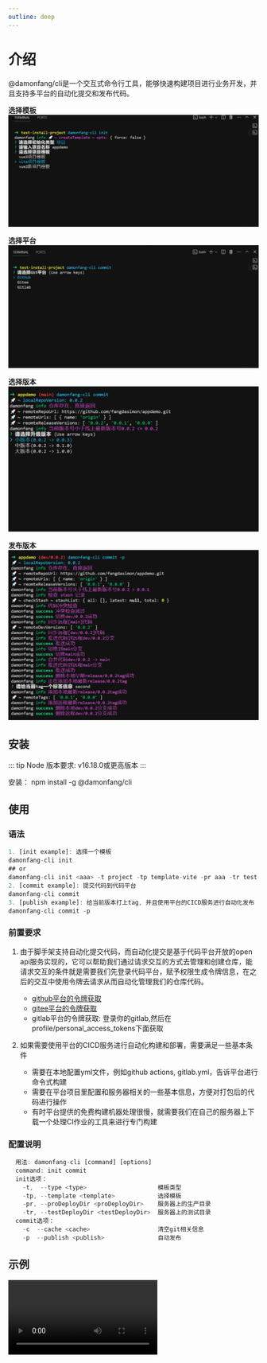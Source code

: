 ```yaml
---
outline: deep
---
```


<script setup>
import Video from './components/video.vue'
</script>

# 介绍
@damonfang/cli是一个交互式命令行工具，能够快速构建项目进行业务开发，并且支持多平台的自动化提交和发布代码。

**选择模板**
![template](./imgs/template.png)

**选择平台**
![template](./imgs/platform.png)

**选择版本**
![template](./imgs/version.png)

**发布版本**
![template](./imgs/publish.png)

## 安装
::: tip
Node 版本要求: v16.18.0或更高版本
:::

安装：
npm install -g @damonfang/cli

## 使用

### 语法
~~~js
1. [init example]: 选择一个模板
damonfang-cli init 
## or
damonfang-cli init <aaa> -t project -tp template-vite -pr aaa -tr test-aaa
2. [commit example]: 提交代码到代码平台
damonfang-cli commit
3. [publish example]: 给当前版本打上tag, 并且使用平台的CICD服务进行自动化发布
damonfang-cli commit -p
~~~

### 前置要求
1. 由于脚手架支持自动化提交代码，而自动化提交是基于代码平台开放的open api服务实现的，它可以帮助我们通过请求交互的方式去管理和创建仓库，能请求交互的条件就是需要我们先登录代码平台，赋予权限生成令牌信息，在之后的交互中使用令牌去请求从而自动化管理我们的仓库代码。
    - [github平台的令牌获取](https://github.com/settings/tokens)
    - [gitee平台的令牌获取](https://gitee.com/profile/personal_access_tokens)
    - gitlab平台的令牌获取: 登录你的gitlab,然后在profile/personal_access_tokens下面获取

2. 如果需要使用平台的CICD服务进行自动化构建和部署，需要满足一些基本条件
  
    - 需要在本地配置yml文件，例如github actions, gitlab.yml，告诉平台进行命令式构建
    - 需要在平台项目里配置和服务器相关的一些基本信息，方便对打包后的代码进行操作
    - 有时平台提供的免费构建机器处理很慢，就需要我们在自己的服务器上下载一个处理CI作业的工具来进行专门构建

###  配置说明
~~~js
  用法: damonfang-cli [command] [options]
  command: init commit
  init选项：
    -t,  --type <type>                    模板类型
    -tp, --template <template>            选择模板
    -pr, --proDeployDir <proDeployDir>    服务器上的生产目录
    -tr, --testDeployDir <testDeployDir>  服务器上的测试目录
  commit选项：
    -c  --cache <cache>                   清空git相关信息
    -p  --publish <publish>               自动发布
~~~

## 示例
<Video src="./scafflod.mp4"/>